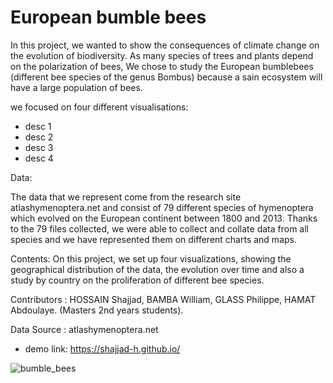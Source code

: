# European bumble bees 


In this project, we wanted to show the consequences of climate change on the evolution of biodiversity. As many species of trees and plants depend on the polarization of bees, We chose to study the European bumblebees (different bee species of the genus Bombus) because a sain ecosystem will have a large population of bees.

we focused on four different visualisations:
 * desc 1
 * desc 2
 * desc 3
 * desc 4

Data:

The data that we represent come from the research site atlashymenoptera.net and consist of 79 different species of hymenoptera which evolved on the European continent between 1800 and 2013. Thanks to the 79 files collected, we were able to collect and collate data from all species and we have represented them on different charts and maps.


Contents:
On this project, we set up four visualizations, showing the geographical distribution of the data, the evolution over time and also a study by country on the proliferation of different bee species.


Contributors : HOSSAIN Shajjad, BAMBA William, GLASS Philippe, HAMAT Abdoulaye.
(Masters 2nd years students).

Data Source : atlashymenoptera.net

* demo link: <a href='https://shajjad-h.github.io/' target="_blank">https://shajjad-h.github.io/</a>


![bumble_bees](https://shajjad-h.github.io/img_home.png)
